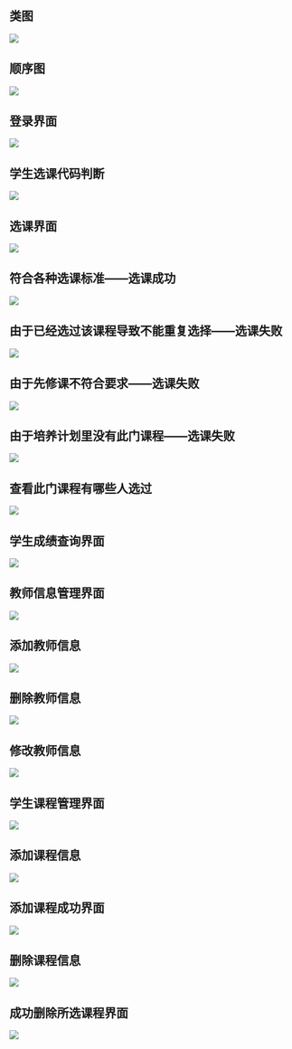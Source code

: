 ## 类图
![](类图.png)
## 顺序图
![](顺序图.png)
## 登录界面
![](登录.jpg)
## 学生选课代码判断
![](选课判断代码.png)
## 选课界面
![](选课界面.jpg)
## 符合各种选课标准——选课成功
![](选课成功界面.png)
## 由于已经选过该课程导致不能重复选择——选课失败
![](已经选过此门课程.jpg)
## 由于先修课不符合要求——选课失败
![](先修课程不达标.png)
## 由于培养计划里没有此门课程——选课失败
![](培养计划没有此门课程.jpg)
## 查看此门课程有哪些人选过
![](查看已选名单.jpg)
## 学生成绩查询界面
![](学生成绩查询.png)
## 教师信息管理界面
![](教师管理界面.png)
## 添加教师信息
![](增加教师.png)
## 删除教师信息
![](删除教师.png)
## 修改教师信息
![](修改教师信息.png)
## 学生课程管理界面
![](课程管理界面.jpg)
## 添加课程信息
![](添加课程信息.jpg)
## 添加课程成功界面
![](添加课程成功界面.png)
## 删除课程信息
![](删除所选课程.png)
## 成功删除所选课程界面
![](删除课程成功界面.jpg)
